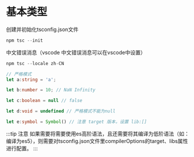 # 基本类型

创建并初始化tsconfig.json文件
```js
npm tsc --init
```

中文错误消息（vscode 中文错误消息可以在vscode中设置）
```js
npm tsc --locale zh-CN
```

```ts
// 严格模式
let a:string = 'a';

let b:number = 10; // NaN Infinity

let c:boolean = null // false

let d:void = undefined // 严格模式不能为null

let e:symbol = Symbol() // 注意 target 版本，设置 lib:[]
```

:::tip 注意
如果需要将需要使用es高阶语法，且还需要将其编译为低阶语法（如：编译为es5），则需要对tsconfig.json文件里compilerOptions的target、libs属性进行配置。
:::
